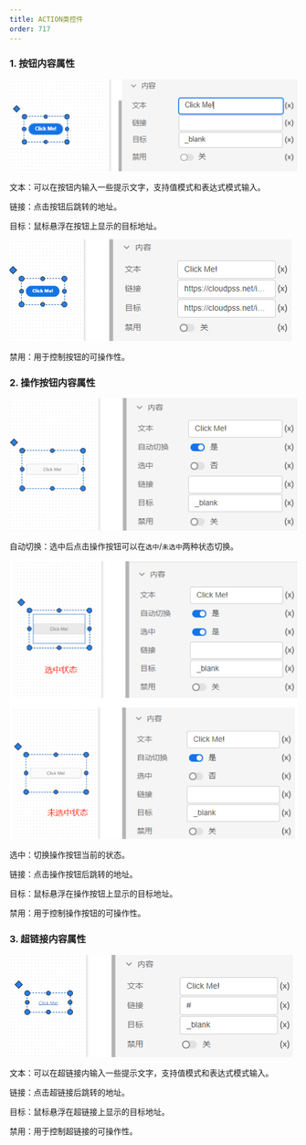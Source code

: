 ```yaml
---
title: ACTION类控件
order: 717
---
```


### 1. 按钮内容属性

![按钮内容属性](./按钮内容属性.png "按钮内容属性")

文本：可以在按钮内输入一些提示文字，支持值模式和表达式模式输入。

链接：点击按钮后跳转的地址。

目标：鼠标悬浮在按钮上显示的目标地址。

![按钮目标](./按钮目标.png "按钮目标")

禁用：用于控制按钮的可操作性。

### 2. 操作按钮内容属性

![操作按钮内容属性](./操作按钮内容属性.png "操作按钮内容属性")

自动切换：选中后点击操作按钮可以在`选中`/`未选中`两种状态切换。

![自动切换](./自动切换.png "自动切换")

选中：切换操作按钮当前的状态。

链接：点击操作按钮后跳转的地址。

目标：鼠标悬浮在操作按钮上显示的目标地址。

禁用：用于控制操作按钮的可操作性。

### 3. 超链接内容属性

![超链接内容属性](./超链接内容属性.png "超链接内容属性")

文本：可以在超链接内输入一些提示文字，支持值模式和表达式模式输入。

链接：点击超链接后跳转的地址。

目标：鼠标悬浮在超链接上显示的目标地址。

禁用：用于控制超链接的可操作性。